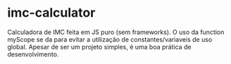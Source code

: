 # imc-calculator
 Calculadora de IMC feita em JS puro (sem frameworks). O uso da function myScope se da para evitar a utilização de constantes/variaveis de uso global. Apesar de ser um projeto simples, é uma boa prática de desenvolvimento.
